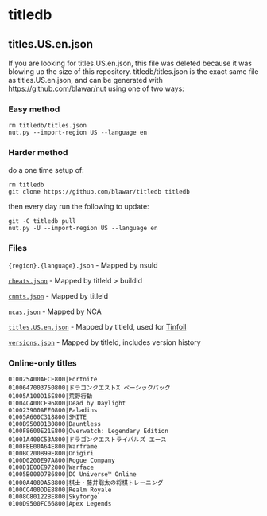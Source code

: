 # titledb

## titles.US.en.json
If you are looking for titles.US.en.json, this file was deleted because it was blowing up the size of this repository.  titledb/titles.json is the exact same file as titles.US.en.json, and can be generated with https://github.com/blawar/nut using one of two ways:

### Easy method
```
rm titledb/titles.json
nut.py --import-region US --language en
```

### Harder method
do a one time setup of:
```
rm titledb
git clone https://github.com/blawar/titledb titledb
```

then every day run the following to update:
```
git -C titledb pull
nut.py -U --import-region US --language en
```


### Files
`{region}.{language}.json` - Mapped by nsuId

[`cheats.json`](cheats.json) - Mapped by titleId > buildId

[`cnmts.json`](cnmts.json) - Mapped by titleId

[`ncas.json`](ncas.json) - Mapped by NCA

[`titles.US.en.json`](titles.US.en.json) - Mapped by titleId, used for [Tinfoil](https://tinfoil.io/Download#download)

[`versions.json`](versions.json) - Mapped by titleId, includes version history


### Online-only titles

```
010025400AECE800|Fortnite
0100647003750800|ドラゴンクエストⅩ ベーシックパック
01005A100D16E800|荒野行動
01004C400CF96800|Dead by Daylight
010023900AEE0800|Paladins
01005A600C318800|SMITE
0100B9500D1B0800|Dauntless
0100F8600E21E800|Overwatch: Legendary Edition
01001A400C53A800|ドラゴンクエストライバルズ エース
0100FEE00A64E800|Warframe
0100BC200B99E800|Onigiri
0100D0200E97A800|Rogue Company
0100D1E00E972800|Warface
01005B000D786800|DC Universe™ Online
01000A400DA58800|棋士・藤井聡太の将棋トレーニング
0100CC400DDE8800|Realm Royale
01008C80122BE800|Skyforge
0100D9500FC66800|Apex Legends
```
